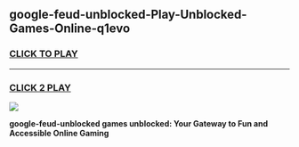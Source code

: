 
## google-feud-unblocked-Play-Unblocked-Games-Online-q1evo
<h3>
<a href="https://premium76.site?title=google-feud-unblocked&ref=25A">CLICK TO PLAY</a></h3>
<hr>

<h3>
<a href="https://premium76.site?title=google-feud-unblocked&ref=25A">CLICK 2 PLAY</a>
  
</h3>

<a href="https://premium76.site?title=google-feud-unblocked&ref=25A"><img src="https://clearcache.store/games.png"></a>


**google-feud-unblocked games unblocked: Your Gateway to Fun and Accessible Online Gaming**
